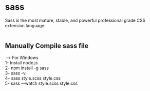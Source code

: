 # sass
Sass is the most mature, stable, and powerful professional grade CSS extension language. <br><br>

<h2>Manually Compile sass file</h2>
--> For Windows <br>
1- Install node.js<br>
2- npm install -g sass<br>
3- sass -v<br>
4- sass style.scss style.css<br>
5- sass --watch style.scss:style.css<br>

